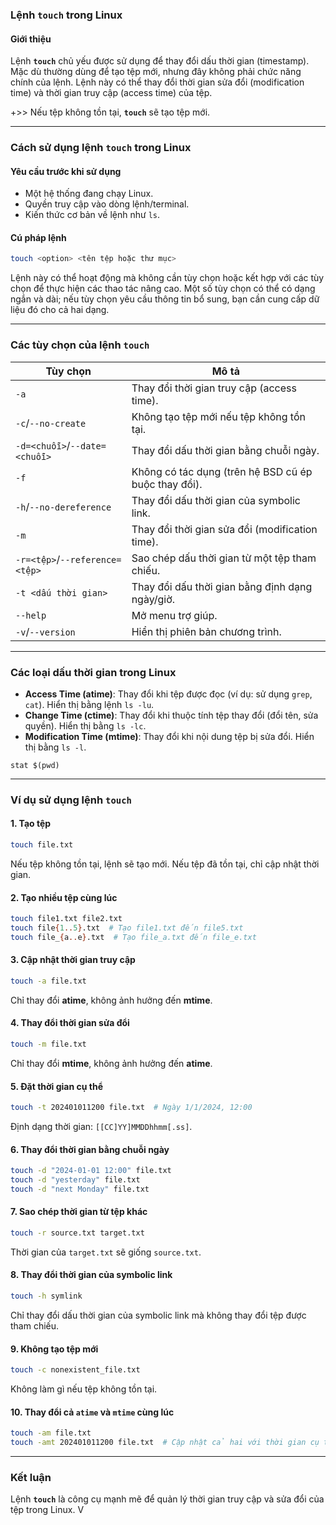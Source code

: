 ### Lệnh `touch` trong Linux

#### **Giới thiệu**
Lệnh **`touch`** chủ yếu được sử dụng để thay đổi dấu thời gian (timestamp). Mặc dù thường dùng để tạo tệp mới, nhưng đây không phải chức năng chính của lệnh. Lệnh này có thể thay đổi thời gian sửa đổi (modification time) và thời gian truy cập (access time) của tệp.

+>> Nếu tệp không tồn tại, **`touch`** sẽ tạo tệp mới.

---

### **Cách sử dụng lệnh `touch` trong Linux**

#### **Yêu cầu trước khi sử dụng**
- Một hệ thống đang chạy Linux.  
- Quyền truy cập vào dòng lệnh/terminal.  
- Kiến thức cơ bản về lệnh như `ls`.  

#### **Cú pháp lệnh**
```bash
touch <option> <tên tệp hoặc thư mục>
```
Lệnh này có thể hoạt động mà không cần tùy chọn hoặc kết hợp với các tùy chọn để thực hiện các thao tác nâng cao. Một số tùy chọn có thể có dạng ngắn và dài; nếu tùy chọn yêu cầu thông tin bổ sung, bạn cần cung cấp dữ liệu đó cho cả hai dạng.

---

### **Các tùy chọn của lệnh `touch`**

| **Tùy chọn** | **Mô tả**                                |
|--------------|------------------------------------------|
| `-a`         | Thay đổi thời gian truy cập (access time). |
| `-c`/`--no-create` | Không tạo tệp mới nếu tệp không tồn tại. |
| `-d=<chuỗi>`/`--date=<chuỗi>` | Thay đổi dấu thời gian bằng chuỗi ngày. |
| `-f`         | Không có tác dụng (trên hệ BSD cũ ép buộc thay đổi). |
| `-h`/`--no-dereference` | Thay đổi dấu thời gian của symbolic link. |
| `-m`         | Thay đổi thời gian sửa đổi (modification time). |
| `-r=<tệp>`/`--reference=<tệp>` | Sao chép dấu thời gian từ một tệp tham chiếu. |
| `-t <dấu thời gian>` | Thay đổi dấu thời gian bằng định dạng ngày/giờ. |
| `--help`     | Mở menu trợ giúp. |
| `-v`/`--version` | Hiển thị phiên bản chương trình. |

---

### **Các loại dấu thời gian trong Linux**
- **Access Time (atime)**: Thay đổi khi tệp được đọc (ví dụ: sử dụng `grep`, `cat`). Hiển thị bằng lệnh `ls -lu`.  
- **Change Time (ctime)**: Thay đổi khi thuộc tính tệp thay đổi (đổi tên, sửa quyền). Hiển thị bằng `ls -lc`.  
- **Modification Time (mtime)**: Thay đổi khi nội dung tệp bị sửa đổi. Hiển thị bằng `ls -l`.


```
stat $(pwd)
```
---

### **Ví dụ sử dụng lệnh `touch`**

#### **1. Tạo tệp**
```bash
touch file.txt
```
Nếu tệp không tồn tại, lệnh sẽ tạo mới. Nếu tệp đã tồn tại, chỉ cập nhật thời gian.

#### **2. Tạo nhiều tệp cùng lúc**
```bash
touch file1.txt file2.txt
touch file{1..5}.txt  # Tạo file1.txt đến file5.txt
touch file_{a..e}.txt  # Tạo file_a.txt đến file_e.txt
```

#### **3. Cập nhật thời gian truy cập**
```bash
touch -a file.txt
```
Chỉ thay đổi **atime**, không ảnh hưởng đến **mtime**.

#### **4. Thay đổi thời gian sửa đổi**
```bash
touch -m file.txt
```
Chỉ thay đổi **mtime**, không ảnh hưởng đến **atime**.

#### **5. Đặt thời gian cụ thể**
```bash
touch -t 202401011200 file.txt  # Ngày 1/1/2024, 12:00
```
Định dạng thời gian: `[[CC]YY]MMDDhhmm[.ss]`.

#### **6. Thay đổi thời gian bằng chuỗi ngày**
```bash
touch -d "2024-01-01 12:00" file.txt
touch -d "yesterday" file.txt
touch -d "next Monday" file.txt
```

#### **7. Sao chép thời gian từ tệp khác**
```bash
touch -r source.txt target.txt
```
Thời gian của `target.txt` sẽ giống `source.txt`.

#### **8. Thay đổi thời gian của symbolic link**
```bash
touch -h symlink
```
Chỉ thay đổi dấu thời gian của symbolic link mà không thay đổi tệp được tham chiếu.

#### **9. Không tạo tệp mới**
```bash
touch -c nonexistent_file.txt
```
Không làm gì nếu tệp không tồn tại.

#### **10. Thay đổi cả `atime` và `mtime` cùng lúc**
```bash
touch -am file.txt
touch -amt 202401011200 file.txt  # Cập nhật cả hai với thời gian cụ thể
```

---

### **Kết luận**
Lệnh **`touch`** là công cụ mạnh mẽ để quản lý thời gian truy cập và sửa đổi của tệp trong Linux. V
